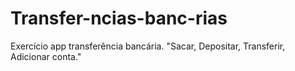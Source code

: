 # Transfer-ncias-banc-rias
Exercício app transferência bancária. "Sacar, Depositar, Transferir, Adicionar conta."
